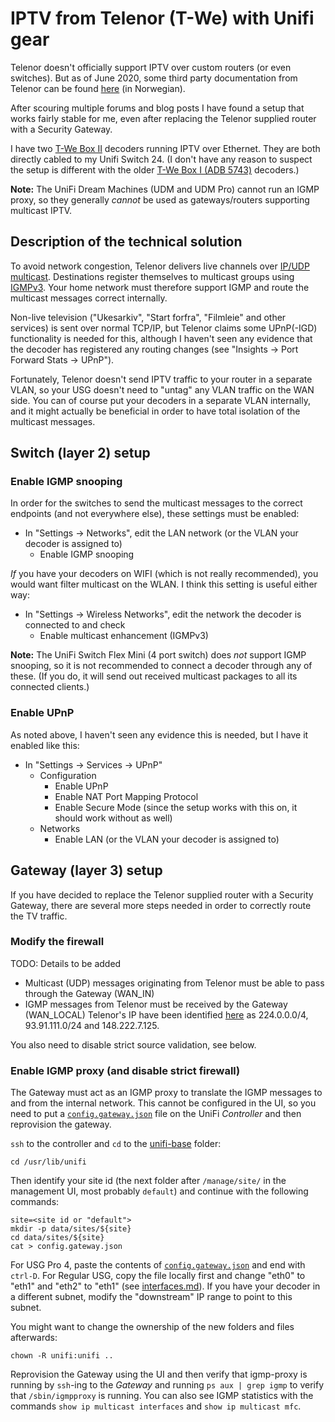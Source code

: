 # IPTV from Telenor (T-We) with Unifi gear

Telenor doesn't officially support IPTV over custom routers (or even switches). But as of June 2020, some third party documentation from Telenor can be found [here](https://www.telenor.no/binaries/privat/kundeservice/tvhjelp/utstyr/tredjeparts-utstyr/IPTV%20tredjepart%20veiledning%20juni%202020.pdf) (in Norwegian).

After scouring multiple forums and blog posts I have found a setup that works fairly stable for me, even after replacing the Telenor supplied router with a Security Gateway. 

I have two [T-We Box II](https://www.telenor.no/privat/tv/t-we/dekoder/) decoders running IPTV over Ethernet. They are both directly cabled to my Unifi Switch 24. (I don't have any reason to suspect the setup is different with the older [T-We Box I (ADB 5743)](https://www.telenor.no/privat/kundeservice/tvhjelp/utstyr/abd5743/) decoders.)

**Note:** The UniFi Dream Machines (UDM and UDM Pro) cannot run an IGMP proxy, so they generally *cannot* be used as gateways/routers supporting multicast IPTV.

## Description of the technical solution

To avoid network congestion, Telenor delivers live channels over [IP/UDP multicast](https://en.wikipedia.org/wiki/Multicast). Destinations register themselves to multicast groups using [IGMPv3](https://en.wikipedia.org/wiki/Internet_Group_Management_Protocol). Your home network must therefore support IGMP and route the multicast messages correct internally.

Non-live television ("Ukesarkiv", "Start forfra", "Filmleie" and other services) is sent over normal TCP/IP, but Telenor claims some UPnP(-IGD) functionality is needed for this, although I haven't seen any evidence that the decoder has registered any routing changes (see "Insights -> Port Forward Stats -> UPnP").

Fortunately, Telenor doesn't send IPTV traffic to your router in a separate VLAN, so your USG doesn't need to "untag" any VLAN traffic on the WAN side. You can of course put your decoders in a separate VLAN internally, and it might actually be beneficial in order to have total isolation of the multicast messages.

## Switch (layer 2) setup

### Enable IGMP snooping

In order for the switches to send the multicast messages to the correct endpoints (and not everywhere else), these settings must be enabled:
* In "Settings -> Networks", edit the LAN network (or the VLAN your decoder is assigned to)
  - Enable IGMP snooping

*If* you have your decoders on WIFI (which is not really recommended), you would want filter multicast on the WLAN. I think this setting is useful either way:
* In "Settings -> Wireless Networks", edit the network the decoder is connected to and check
  - Enable multicast enhancement (IGMPv3)

**Note:** The UniFi Switch Flex Mini (4 port switch) does *not* support IGMP snooping, so it is not recommended to connect a decoder through any of these.
(If you do, it will send out received multicast packages to all its connected clients.)

### Enable UPnP
As noted above, I haven't seen any evidence this is needed, but I have it enabled like this:
* In "Settings -> Services -> UPnP"
  - Configuration
    * Enable UPnP
    * Enable NAT Port Mapping Protocol
    * Enable Secure Mode (since the setup works with this on, it should work without as well)
  - Networks
    * Enable LAN (or the VLAN your decoder is assigned to)

## Gateway (layer 3) setup
If you have decided to replace the Telenor supplied router with a Security Gateway, there are several more steps needed in order to correctly route the TV traffic.

### Modify the firewall
TODO: Details to be added
* Multicast (UDP) messages originating from Telenor must be able to pass through the Gateway (WAN_IN)
* IGMP messages from Telenor must be received by the Gateway (WAN_LOCAL)
Telenor's IP have been identified [here](https://stavdal.me/2019/05/how-to-set-up-iptv-multicast-from-telenor-fibre-on-usg-3p/) as 224.0.0.0/4, 93.91.111.0/24 and 148.222.7.125.

You also need to disable strict source validation, see below.

### Enable IGMP proxy (and disable strict firewall)
The Gateway must act as an IGMP proxy to translate the IGMP messages to and from the internal network. This cannot be configured in the UI, so you need to put a [`config.gateway.json`](gateway/config.gateway.json) file on the UniFi *Controller* and then reprovision the gateway.

`ssh` to the controller and `cd` to the [unifi-base](https://help.ui.com/hc/en-us/articles/115004872967-UniFi-Where-is-unifi-base-) folder:
```
cd /usr/lib/unifi
```
Then identify your site id (the next folder after `/manage/site/` in the management UI, most probably `default`) and continue with the following commands:
```
site=<site id or "default">
mkdir -p data/sites/${site}
cd data/sites/${site}
cat > config.gateway.json
```
For USG Pro 4, paste the contents of [`config.gateway.json`](gateway/config.gateway.json) and end with `ctrl-D`.
For Regular USG, copy the file locally first and change "eth0" to "eth1" and "eth2" to "eth1" (see [interfaces.md](gateway/interfaces.md)).
If you have your decoder in a different subnet, modify the "downstream" IP range to point to this subnet.

You might want to change the ownership of the new folders and files afterwards:
```
chown -R unifi:unifi ..
```

Reprovision the Gateway using the UI and then verify that igmp-proxy is running by `ssh`-ing to the *Gateway*  and running `ps aux | grep igmp` to verify that `/sbin/igmpproxy` is running. You can also see IGMP statistics with the commands `show ip multicast interfaces` and `show ip multicast mfc`.

